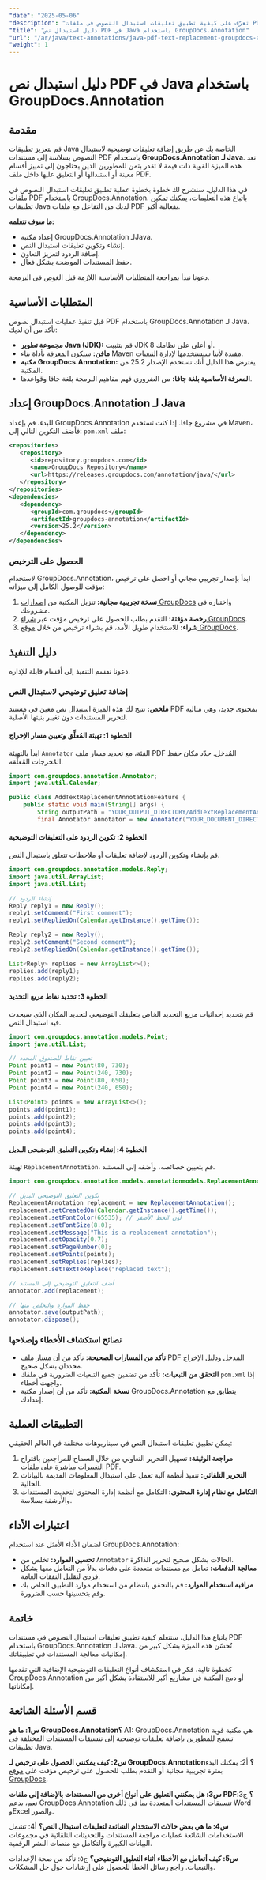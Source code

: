 ```yaml
---
"date": "2025-05-06"
"description": "تعرّف على كيفية تطبيق تعليقات استبدال النصوص في ملفات PDF بلغة Java باستخدام GroupDocs.Annotation. حسّن إمكانيات تحرير المستندات والتعاون فيها."
"title": "دليل استبدال نص PDF في Java باستخدام GroupDocs.Annotation"
"url": "/ar/java/text-annotations/java-pdf-text-replacement-groupdocs-annotation/"
"weight": 1
---
```


# دليل استبدال نص PDF في Java باستخدام GroupDocs.Annotation

## مقدمة

قم بتعزيز تطبيقات Java الخاصة بك عن طريق إضافة تعليقات توضيحية لاستبدال النصوص بسلاسة إلى مستندات PDF باستخدام **GroupDocs.Annotation لـ Java**. تعد هذه الميزة القوية ذات قيمة لا تقدر بثمن للمطورين الذين يحتاجون إلى تمييز أقسام معينة أو استبدالها أو التعليق عليها داخل ملف PDF.

في هذا الدليل، سنشرح لك خطوة بخطوة عملية تطبيق تعليقات استبدال النصوص في ملفات PDF باستخدام GroupDocs.Annotation. باتباع هذه التعليمات، يمكنك تمكين تطبيقات Java لديك من التفاعل مع ملفات PDF بفعالية أكبر.

**ما سوف تتعلمه:**
- إعداد مكتبة GroupDocs.Annotation لـJava.
- إنشاء وتكوين تعليقات استبدال النص.
- إضافة الردود لتعزيز التعاون.
- حفظ المستندات الموضحة بشكل فعال.

دعونا نبدأ بمراجعة المتطلبات الأساسية اللازمة قبل الغوص في البرمجة.

## المتطلبات الأساسية

قبل تنفيذ عمليات استبدال نصوص PDF باستخدام GroupDocs.Annotation لـ Java، تأكد من أن لديك:
- **مجموعة تطوير Java (JDK):** قم بتثبيت JDK 8 أو أعلى على نظامك.
- **مافن:** ستكون المعرفة بأداة بناء Maven مفيدة لأننا سنستخدمها لإدارة التبعيات.
- **مكتبة GroupDocs.Annotation:** يفترض هذا الدليل أنك تستخدم الإصدار 25.2 من المكتبة.
- **المعرفة الأساسية بلغة جافا:** من الضروري فهم مفاهيم البرمجة بلغة جافا وقواعدها.

## إعداد GroupDocs.Annotation لـ Java

للبدء، قم بإعداد GroupDocs.Annotation في مشروع جافا. إذا كنت تستخدم Maven، فأضف التكوين التالي إلى: `pom.xml` ملف:

```xml
<repositories>
   <repository>
      <id>repository.groupdocs.com</id>
      <name>GroupDocs Repository</name>
      <url>https://releases.groupdocs.com/annotation/java/</url>
   </repository>
</repositories>
<dependencies>
   <dependency>
      <groupId>com.groupdocs</groupId>
      <artifactId>groupdocs-annotation</artifactId>
      <version>25.2</version>
   </dependency>
</dependencies>
```

### الحصول على الترخيص

لاستخدام GroupDocs.Annotation، ابدأ بإصدار تجريبي مجاني أو احصل على ترخيص مؤقت للوصول الكامل إلى ميزاته:
1. **نسخة تجريبية مجانية:** تنزيل المكتبة من [إصدارات GroupDocs](https://releases.groupdocs.com/annotation/java/) واختباره في مشروعك.
2. **رخصة مؤقتة:** التقدم بطلب للحصول على ترخيص مؤقت عبر [شراء GroupDocs](https://purchase.groupdocs.com/temporary-license/).
3. **شراء:** للاستخدام طويل الأمد، قم بشراء ترخيص من خلال [موقع GroupDocs](https://purchase.groupdocs.com/buy).

## دليل التنفيذ

دعونا نقسم التنفيذ إلى أقسام قابلة للإدارة.

### إضافة تعليق توضيحي لاستبدال النص

**ملخص:** تتيح لك هذه الميزة استبدال نص معين في مستند PDF بمحتوى جديد، وهي مثالية لتحرير المستندات دون تغيير بنيتها الأصلية.

#### الخطوة 1: تهيئة المُعلِّق وتعيين مسار الإخراج

ابدأ بالتهيئة `Annotator` الفئة، مع تحديد مسار ملف PDF المُدخل. حدّد مكان حفظ المُخرجات المُعلّقة.

```java
import com.groupdocs.annotation.Annotator;
import java.util.Calendar;

public class AddTextReplacementAnnotationFeature {
    public static void main(String[] args) {
        String outputPath = "YOUR_OUTPUT_DIRECTORY/AddTextReplacementAnnotation.pdf";
        final Annotator annotator = new Annotator("YOUR_DOCUMENT_DIRECTORY/input.pdf");
```

#### الخطوة 2: تكوين الردود على التعليقات التوضيحية

قم بإنشاء وتكوين الردود لإضافة تعليقات أو ملاحظات تتعلق باستبدال النص.

```java
import com.groupdocs.annotation.models.Reply;
import java.util.ArrayList;
import java.util.List;

// إنشاء الردود
Reply reply1 = new Reply();
reply1.setComment("First comment");
reply1.setRepliedOn(Calendar.getInstance().getTime());

Reply reply2 = new Reply();
reply2.setComment("Second comment");
reply2.setRepliedOn(Calendar.getInstance().getTime());

List<Reply> replies = new ArrayList<>();
replies.add(reply1);
replies.add(reply2);
```

#### الخطوة 3: تحديد نقاط مربع التحديد

قم بتحديد إحداثيات مربع التحديد الخاص بتعليقك التوضيحي لتحديد المكان الذي سيحدث فيه استبدال النص.

```java
import com.groupdocs.annotation.models.Point;
import java.util.List;

// تعيين نقاط للصندوق المحدد
Point point1 = new Point(80, 730);
Point point2 = new Point(240, 730);
Point point3 = new Point(80, 650);
Point point4 = new Point(240, 650);

List<Point> points = new ArrayList<>();
points.add(point1);
points.add(point2);
points.add(point3);
points.add(point4);
```

#### الخطوة 4: إنشاء وتكوين التعليق التوضيحي البديل

تهيئة `ReplacementAnnotation`، قم بتعيين خصائصه، وأضفه إلى المستند.

```java
import com.groupdocs.annotation.models.annotationmodels.ReplacementAnnotation;

// تكوين التعليق التوضيحي البديل
ReplacementAnnotation replacement = new ReplacementAnnotation();
replacement.setCreatedOn(Calendar.getInstance().getTime());
replacement.setFontColor(65535); // لون الخط الأصفر
replacement.setFontSize(8.0);
replacement.setMessage("This is a replacement annotation");
replacement.setOpacity(0.7);
replacement.setPageNumber(0);
replacement.setPoints(points);
replacement.setReplies(replies);
replacement.setTextToReplace("replaced text");

// أضف التعليق التوضيحي إلى المستند
annotator.add(replacement);

// حفظ الموارد والتخلص منها
annotator.save(outputPath);
annotator.dispose();
```

### نصائح استكشاف الأخطاء وإصلاحها
- **تأكد من المسارات الصحيحة:** تأكد من أن مسار ملف PDF المدخل ودليل الإخراج محددان بشكل صحيح.
- **التحقق من التبعيات:** تأكد من تضمين جميع التبعيات الضرورية في ملفك `pom.xml` إذا واجهت أخطاء.
- **نسخة المكتبة:** تأكد من أن إصدار مكتبة GroupDocs.Annotation يتطابق مع إعدادك.

## التطبيقات العملية

يمكن تطبيق تعليقات استبدال النص في سيناريوهات مختلفة في العالم الحقيقي:
1. **مراجعة الوثيقة:** تسهيل التحرير التعاوني من خلال السماح للمراجعين باقتراح التغييرات مباشرة على ملفات PDF.
2. **التحرير التلقائي:** تنفيذ أنظمة آلية تعمل على استبدال المعلومات القديمة بالبيانات الحالية.
3. **التكامل مع نظام إدارة المحتوى:** التكامل مع أنظمة إدارة المحتوى لتحديث المستندات والأرشفة بسلاسة.

## اعتبارات الأداء

لضمان الأداء الأمثل عند استخدام GroupDocs.Annotation:
- **تحسين الموارد:** تخلص من `Annotator` الحالات بشكل صحيح لتحرير الذاكرة.
- **معالجة الدفعات:** تعامل مع مستندات متعددة على دفعات بدلاً من التعامل معها بشكل فردي لتقليل النفقات العامة.
- **مراقبة استخدام الموارد:** قم بالتحقق بانتظام من استخدام موارد التطبيق الخاص بك وقم بتحسينها حسب الضرورة.

## خاتمة

باتباع هذا الدليل، ستتعلم كيفية تطبيق تعليقات استبدال النصوص في مستندات PDF باستخدام GroupDocs.Annotation لـ Java. تُحسّن هذه الميزة بشكل كبير من إمكانيات معالجة المستندات في تطبيقاتك.

كخطوة تالية، فكر في استكشاف أنواع التعليقات التوضيحية الإضافية التي تقدمها GroupDocs.Annotation أو دمج المكتبة في مشاريع أكبر للاستفادة بشكل أكبر من إمكاناتها.

## قسم الأسئلة الشائعة

**س1: ما هو GroupDocs.Annotation؟**
A1: GroupDocs.Annotation هي مكتبة قوية تسمح للمطورين بإضافة تعليقات توضيحية إلى تنسيقات المستندات المختلفة في تطبيقات Java.

**س2: كيف يمكنني الحصول على ترخيص لـ GroupDocs.Annotation؟**
أ2: يمكنك البدء بفترة تجريبية مجانية أو التقدم بطلب للحصول على ترخيص مؤقت على [موقع GroupDocs](https://purchase.groupdocs.com/temporary-license/).

**س3: هل يمكنني التعليق على أنواع أخرى من المستندات بالإضافة إلى ملفات PDF؟**
ج3: نعم، يدعم GroupDocs.Annotation تنسيقات المستندات المتعددة بما في ذلك Word وExcel والصور.

**س4: ما هي بعض حالات الاستخدام الشائعة لتعليقات استبدال النص؟**
أ4: تشمل الاستخدامات الشائعة عمليات مراجعة المستندات والتحديثات التلقائية في مجموعات البيانات الكبيرة والتكامل مع منصات النشر الرقمية.

**س5: كيف أتعامل مع الأخطاء أثناء التعليق التوضيحي؟**
ج٥: تأكد من صحة الإعدادات والتبعيات. راجع رسائل الخطأ للحصول على إرشادات حول حل المشكلات.